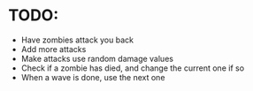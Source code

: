 # TODO:

 - Have zombies attack you back
 - Add more attacks
 - Make attacks use random damage values
 - Check if a zombie has died, and change the current one if so
 - When a wave is done, use the next one
